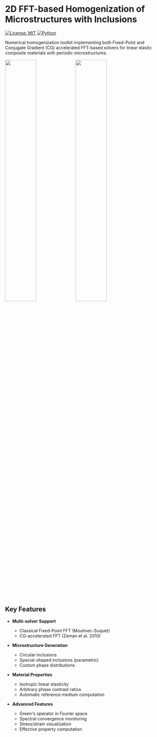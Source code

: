 # 2D FFT-based Homogenization of Microstructures with Inclusions

[![License: MIT](https://img.shields.io/badge/License-MIT-yellow.svg)](https://opensource.org/licenses/MIT)
[![Python](https://img.shields.io/badge/Python-3.8%2B-blue.svg)](https://www.python.org/)

Numerical homogenization toolkit implementing both Fixed-Point and Conjugate Gradient (CG) accelerated FFT-based solvers for linear elastic composite materials with periodic microstructures.

<img src="images/stress_field.png" width="45%"> <img src="images/microstructure.png" width="45%">

## Key Features

- **Multi-solver Support**
  - Classical Fixed-Point FFT (Moulinec-Suquet)
  - CG-accelerated FFT (Zeman et al. 2010)
  
- **Microstructure Generation**
  - Circular inclusions
  - Special-shaped inclusions (parametric)
  - Custom phase distributions
  
- **Material Properties**
  - Isotropic linear elasticity
  - Arbitrary phase contrast ratios
  - Automatic reference medium computation

- **Advanced Features**
  - Green's operator in Fourier space
  - Spectral convergence monitoring
  - Stress/strain visualization
  - Effective property computation

